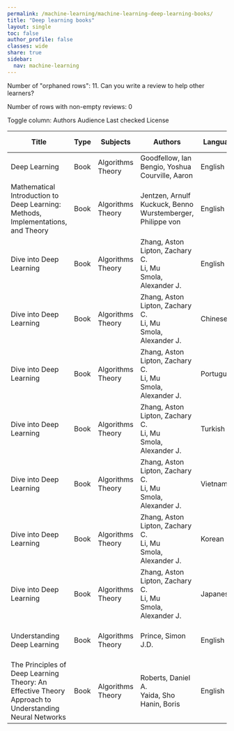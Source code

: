 ```yaml
---
permalink: /machine-learning/machine-learning-deep-learning-books/
title: "Deep learning books"
layout: single
toc: false
author_profile: false
classes: wide
share: true
sidebar:
  nav: machine-learning
---
```


Number of "orphaned rows": 11. Can you write a review to help other learners?

Number of rows with non-empty reviews: 0

<div class="table_cols_toggles">
Toggle column: <a class="toggle-vis btn btn--danger" data-column="3">Authors</a> <a class="toggle-vis btn btn--danger" data-column="5">Audience</a> <a class="toggle-vis btn btn--danger" data-column="8">Last checked</a> <a class="toggle-vis btn btn--danger" data-column="9">License</a>
</div>
<table class="display" style="width:100%">
<thead>
<tr>
    <th>Title</th>
    <th>Type</th>
    <th>Subjects</th>
    <th>Authors</th>
    <th>Language</th>
    <th>Audience</th>
    <th>Reviews</th>
    <th>URLs</th>
    <th>Last checked</th>
    <th>License</th>
</tr>
</thead>
<tbody>
<tr>
    <td>Deep Learning</td>
    <td>Book</td>
    <td>Algorithms<br>Theory</td>
    <td>Goodfellow, Ian<br>Bengio, Yoshua<br>Courville, Aaron</td>
    <td>English</td>
    <td>Undergrad</td>
    <td></td>
    <td><a href="https://www.deeplearningbook.org/" target="_blank" class="btn btn--info">Site</a></td>
    <td>2023-11-11</td>
    <td></td>
</tr>
<tr>
    <td>Mathematical Introduction to Deep Learning: Methods, Implementations, and Theory</td>
    <td>Book</td>
    <td>Algorithms<br>Theory</td>
    <td>Jentzen, Arnulf<br>Kuckuck, Benno<br>Wurstemberger, Philippe von</td>
    <td>English</td>
    <td>Undergrad</td>
    <td></td>
    <td><a href="https://arxiv.org/pdf/2310.20360.pdf" target="_blank" class="btn btn--primary">PDF</a><br><a href="https://github.com/introdeeplearning/book" target="_blank" class="btn btn--primary">Code</a></td>
    <td>2023-11-25</td>
    <td></td>
</tr>
<tr>
    <td>Dive into Deep Learning</td>
    <td>Book</td>
    <td>Algorithms<br>Theory</td>
    <td>Zhang, Aston<br>Lipton, Zachary C.<br>Li, Mu<br>
Smola, Alexander J.</td>
    <td>English</td>
    <td>Undergrad</td>
    <td></td>
    <td><a href = "https://d2l.ai/" target = "_blank" class="btn btn--info">Site</a></td>
    <td>2023-11-25</td>
    <td>CC BY-SA 4.0 DEED</td>
</tr>
<tr>
    <td>Dive into Deep Learning</td>
    <td>Book</td>
    <td>Algorithms<br>Theory</td>
    <td>Zhang, Aston<br>Lipton, Zachary C.<br>Li, Mu<br>
Smola, Alexander J.</td>
    <td>Chinese</td>
    <td>Undergrad</td>
    <td></td>
    <td><a href = "https://zh.d2l.ai/" target = "_blank" class="btn btn--info">Site</a></td>
    <td>2023-11-25</td>
    <td>CC BY-SA 4.0 DEED</td>
</tr>
<tr>
    <td>Dive into Deep Learning</td>
    <td>Book</td>
    <td>Algorithms<br>Theory</td>
    <td>Zhang, Aston<br>Lipton, Zachary C.<br>Li, Mu<br>
Smola, Alexander J.</td>
    <td>Portuguese</td>
    <td>Undergrad</td>
    <td></td>
    <td><a href = "https://pt.d2l.ai/" target = "_blank" class="btn btn--info">Site</a></td>
    <td>2023-11-25</td>
    <td>CC BY-SA 4.0 DEED</td>
</tr>
<tr>
    <td>Dive into Deep Learning</td>
    <td>Book</td>
    <td>Algorithms<br>Theory</td>
    <td>Zhang, Aston<br>Lipton, Zachary C.<br>Li, Mu<br>
Smola, Alexander J.</td>
    <td>Turkish</td>
    <td>Undergrad</td>
    <td></td>
    <td><a href = "https://tr.d2l.ai/" target = "_blank" class="btn btn--info">Site</a></td>
    <td>2023-11-25</td>
    <td>CC BY-SA 4.0 DEED</td>
</tr>
<tr>
    <td>Dive into Deep Learning</td>
    <td>Book</td>
    <td>Algorithms<br>Theory</td>
    <td>Zhang, Aston<br>Lipton, Zachary C.<br>Li, Mu<br>
Smola, Alexander J.</td>
    <td>Vietnamese</td>
    <td>Undergrad</td>
    <td></td>
    <td><a href = "https://d2l.aivivn.com/" target = "_blank" class="btn btn--info">Site</a></td>
    <td>2023-11-25</td>
    <td>CC BY-SA 4.0 DEED</td>
</tr>
<tr>
    <td>Dive into Deep Learning</td>
    <td>Book</td>
    <td>Algorithms<br>Theory</td>
    <td>Zhang, Aston<br>Lipton, Zachary C.<br>Li, Mu<br>
Smola, Alexander J.</td>
    <td>Korean</td>
    <td>Undergrad</td>
    <td></td>
    <td><a href = "https://ko.d2l.ai/" target = "_blank" class="btn btn--info">Site</a></td>
    <td>2023-11-25</td>
    <td>CC BY-SA 4.0 DEED</td>
</tr>
<tr>
    <td>Dive into Deep Learning</td>
    <td>Book</td>
    <td>Algorithms<br>Theory</td>
    <td>Zhang, Aston<br>Lipton, Zachary C.<br>Li, Mu<br>
Smola, Alexander J.</td>
    <td>Japanese</td>
    <td>Undergrad</td>
    <td></td>
    <td><a href = "https://ja.d2l.ai/" target = "_blank" class="btn btn--info">Site</a></td>
    <td>2023-11-25</td>
    <td>CC BY-SA 4.0 DEED</td>
</tr>
<tr>
    <td>Understanding Deep Learning</td>
    <td>Book</td>
    <td>Algorithms<br>Theory</td>
    <td>Prince, Simon J.D.</td>
    <td>English</td>
    <td>Undergrad</td>
    <td></td>
    <td><a href = "https://github.com/udlbook/udlbook/releases/download/v1.15/UnderstandingDeepLearning_23_10_23_C.pdf" target = "_blank"  class="btn btn--primary">PDF</a><br><a href = "https://udlbook.github.io/udlbook/" target = "_blank" class="btn btn--info">Site</a></td>
    <td>2023-11-11</td>
    <td>CC BY-NC-ND 4.0 DEED</td>
</tr>
<tr>
    <td>The Principles of Deep Learning Theory: An Effective Theory Approach to Understanding Neural Networks</td>
    <td>Book</td>
    <td>Algorithms<br>Theory</td>
    <td>Roberts, Daniel A.<br>Yaida, Sho<br>Hanin, Boris</td>
    <td>English</td>
    <td>Undergrad</td>
    <td></td>
    <td><a href = "https://arxiv.org/pdf/2106.10165.pdf" target = "_blank"  class="btn btn--primary">PDF</a><br><a href = "https://arxiv.org/abs/2106.10165" target = "_blank" class="btn btn--info">Site</a></td>
    <td>2023-12-22</td>
    <td></td>
</tr>
<tfoot>
<tr>
    <td></td>
    <td></td>
    <td></td>
    <td></td>
    <td></td>
    <td></td>
    <td></td>
    <td></td>
    <td></td>
    <td></td>
</tr>
</tfoot>
